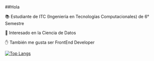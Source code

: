 ##Hola

:books: Estudiante de ITC (Ingeniería en Tecnologías Computacionales) de 6° Semestre

:eyes: Interesado en la Ciencia de Datos

:hand: También me gusta ser FrontEnd Developer

[![Top Langs](https://github-readme-stats.vercel.app/api/top-langs/?username=Tony-Jaime02&layout=compact)](https://github.com/anuraghazra/github-readme-stats)
